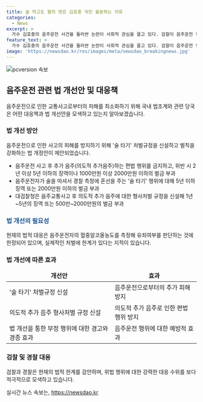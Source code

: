 ```yaml
---
title: 술 먹고도 혐의 벗은 김호중 국민 울분하는 이유
categories:
  - News
excerpt: >
  가수 김호중의 음주운전 사건을 둘러싼 논란이 사회적 관심을 끌고 있다. 검찰이 음주운전 혐의를 제외한 것에 대한 분노와 비판이 높아지면서, 음주운전에 대한 강력한 처벌을 요구하는 목소리가 나오고 있다. 국회에서는 술 타기를 방지하는 도로교통법 개정안이 제안되었으며, 경찰과 대검찰청도 추가 음주로 인한 형사처벌 규정을 제안하고 있다. 지난 사건을 계기로 음주운전에 대한 법을 강화하고자 하는 움직임이 확대되고 있다.
feature_text: >
  가수 김호중의 음주운전 사건을 둘러싼 논란이 사회적 관심을 끌고 있다. 검찰이 음주운전 혐의를 제외한 것에 대한 분노와 비판이 높아지면서, 음주운전에 대한 강력한 처벌을 요구하는 목소리가 나오고 있다. 국회에서는 술 타기를 방지하는 도로교통법 개정안이 제안되었으며, 경찰과 대검찰청도 추가 음주로 인한 형사처벌 규정을 제안하고 있다. 지난 사건을 계기로 음주운전에 대한 법을 강화하고자 하는 움직임이 확대되고 있다.
image: 'https://newsdao.kr/res/images/meta/newsdao_breakingnews.jpg'
---
```


<p><img src="https://newsdao.kr/res/images/meta/newsdao_breakingnews.jpg" alt="pcversion 속보" /></p>

<h2 data-ke-size="size26">음주운전 관련 법 개선안 및 대응책</h2>

<p data-ke-size="size16">음주운전으로 인한 교통사고로부터의 피해를 최소화하기 위해 국내 법조계와 관련 당국은 어떤 대응책과 법 개선안을 모색하고 있는지 알아보겠습니다.</p>

<h3><b>법 개선 방안</b></h3>

<p data-ke-size="size16">음주운전으로 인한 사고의 피해를 방지하기 위해 '술 타기' 처벌규정을 신설하고 벌칙을 강화하는 법 개정안이 제안되었습니다.</p>

<ul>
<li>음주운전 사고 후 추가 음주(의도적 추가음주)하는 편법 행위를 금지하고, 위반 시 2년 이상 5년 이하의 징역이나 1000만원 이상 2000만원 이하의 벌금 부과</li>
<li>음주운전자가 술을 마셔서 경찰 측정에 혼선을 주는 '술 타기' 행위에 대해 5년 이하 징역 또는 2000만원 이하의 벌금 부과</li>
<li>대검찰청은 음주교통사고 후 의도적 추가 음주에 대한 형사처벌 규정을 신설해 1년~5년의 징역 또는 500만~2000만원의 벌금 부과</li>
</ul>

<h3><span style="color: #1a5490;"><b>법 개선의 필요성</b></span></h3>

<p data-ke-size="size16">현재의 법적 대응은 음주운전자의 혈중알코올농도를 측정해 유죄여부를 판단하는 것에 한정되어 있으며, 실제적인 처벌에 한계가 있다는 지적이 있습니다.</p>

<h3><b>법 개선에 따른 효과</b></h3>

<table>
<thead>
<tr>
<td style="text-align: center; height: 17px;"><b>개선안</b></td>
<td style="text-align: center; height: 17px;"><b>효과</b></td>
</tr>
</thead>
<tbody>
<tr>
<td style="text-align: left; height: 17px;">'술 타기' 처벌규정 신설</td>
<td style="text-align: left; height: 17px;">음주운전으로부터의 추가 피해 방지</td>
</tr>
<tr>
<td style="text-align: left; height: 17px;">의도적 추가 음주 형사처벌 규정 신설</td>
<td style="text-align: left; height: 17px;">의도적 추가 음주로 인한 편법 행위 방지</td>
</tr>
<tr>
<td style="text-align: left; height: 17px;">법 개선을 통한 부정 행위에 대한 경고와 경종 효과</td>
<td style="text-align: left; height: 17px;">음주운전 행위에 대한 예방적 효과</td>
</tr>
</tbody>
</table>

<h3><b>검찰 및 경찰 대응</b></h3>

<p data-ke-size="size16">검찰과 경찰은 현재의 법적 한계를 감안하며, 위법 행위에 대한 강력한 대응 수위를 보다 적극적으로 모색하고 있습니다.</p>
실시간 뉴스 속보는, <a href="https://newsdao.kr" rel="dofollow">https://newsdao.kr</a>


